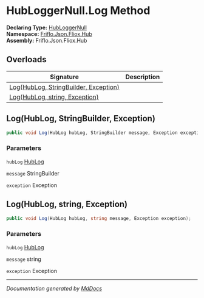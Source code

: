 ﻿<!--  
  <auto-generated>   
    The contents of this file were generated by a tool.  
    Changes to this file may be list if the file is regenerated  
  </auto-generated>   
-->

# HubLoggerNull.Log Method

**Declaring Type:** [HubLoggerNull](../index.md)  
**Namespace:** [Friflo.Json.Fliox.Hub](../../index.md)  
**Assembly:** Friflo.Json.Fliox.Hub

## Overloads

| Signature                                                                   | Description |
| --------------------------------------------------------------------------- | ----------- |
| [Log(HubLog, StringBuilder, Exception)](#loghublog-stringbuilder-exception) |             |
| [Log(HubLog, string, Exception)](#loghublog-string-exception)               |             |

## Log(HubLog, StringBuilder, Exception)

```csharp
public void Log(HubLog hubLog, StringBuilder message, Exception exception);
```

### Parameters

`hubLog`  [HubLog](../../HubLog/index.md)

`message`  StringBuilder

`exception`  Exception

## Log(HubLog, string, Exception)

```csharp
public void Log(HubLog hubLog, string message, Exception exception);
```

### Parameters

`hubLog`  [HubLog](../../HubLog/index.md)

`message`  string

`exception`  Exception

___

*Documentation generated by [MdDocs](https://github.com/ap0llo/mddocs)*
